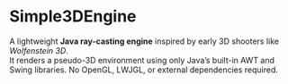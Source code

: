 # Simple3DEngine

A lightweight **Java ray-casting engine** inspired by early 3D shooters like *Wolfenstein 3D*.  
It renders a pseudo-3D environment using only Java’s built-in AWT and Swing libraries. No OpenGL, LWJGL, or external dependencies required.
